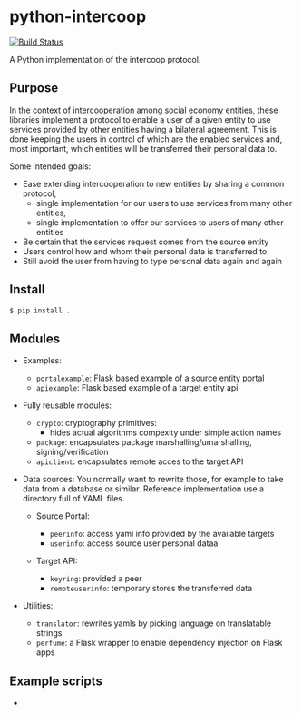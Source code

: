 # python-intercoop

[![Build Status](https://travis-ci.org/Som-Energia/intercoop.svg?branch=master)](https://travis-ci.org/Som-Energia/intercoop)


A Python implementation of the intercoop protocol.

## Purpose

In the context of intercooperation among social economy entities,
these libraries implement a protocol to enable a user of a given entity
to use services provided by other entities having a bilateral agreement.
This is done keeping the users in control of which are the enabled
services and, most important, which entities will be transferred
their personal data to.

Some intended goals:

- Ease extending intercooperation to new entities by sharing a common protocol,
    - single implementation for our users to use services from many other entities,
    - single implementation to offer our services to users of many other entities
- Be certain that the services request comes from the source entity 
- Users control how and whom their personal data is transferred to
- Still avoid the user from having to type personal data again and again


## Install

```bash
$ pip install .

```


## Modules

- Examples:

    - `portalexample`: Flask based example of a source entity portal
    - `apiexample`: Flask based example of a target entity api

- Fully reusable modules:

    - `crypto`: cryptography primitives:
        - hides actual algorithms compexity under simple action names
    - `package`: encapsulates package marshalling/umarshalling, signing/verification
    - `apiclient`: encapsulates remote acces to the target API

- Data sources: You normally want to rewrite those, for example to take data from a database or similar. Reference implementation use a directory full of YAML files.

    - Source Portal:
        - `peerinfo`: access yaml info provided by the available targets
        - `userinfo`: access source user personal dataa

    - Target API:
        - `keyring`: provided a peer 
        - `remoteuserinfo`: temporary stores the transferred data

- Utilities:

    - `translator`: rewrites yamls by picking language on translatable strings
    - `perfume`: a Flask wrapper to enable dependency injection on Flask apps

## Example scripts

- 



